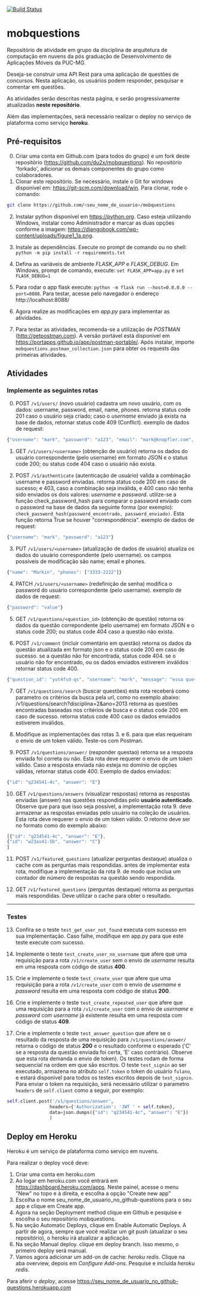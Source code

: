 [![Build Status](https://travis-ci.org/du2x/pystro.svg?branch=master)](https://travis-ci.org/du2x/pystro) 


# mobquestions

Repositório de atividade em grupo da disciplina de arquitetura de computação em nuvens da pós graduação de Desenvolvimento de Aplicações Móveis da PUC-MG.

Deseja-se construir uma API Rest para uma aplicação de questões de concursos. Nesta aplicação, 
os usuários podem responder, pesquisar e comentar em questões.

As atividades serão descritas nesta página, e serão progressivamente atualizadas **neste repositório**.

Além das implementações, será necessário realizar o deploy no serviço de plataforma como serviço **heroku**.

## Pré-requisitos

0. Criar uma conta em Github.com (para todos do grupo) e um fork deste repositório  (https://github.com/du2x/mobquestions). No repositório 'forkado', adicionar os demais componentes do grupo como colaboradores.
1. Clonar este repositório. Se necessário, instale o Git for windows disponível em: https://git-scm.com/download/win. Para clonar, rode o comando: 
```sh
git clone https://github.com/<seu_nome_de_usuario>/mobquestions
```
2. Instalar python disponível em https://python.org. Caso esteja utilizando Windows, instalar como Administrador e marcar as duas opções conforme a imagem: https://djangobook.com/wp-content/uploads/figure1_1a.png. 

3. Instale as dependências. Execute no prompt de comando ou no shell: `python -m pip install -r requirements.txt`

4. Defina as variáveis de ambiente *FLASK_APP* e *FLASK_DEBUG*. Em Windows, prompt de comando, execute:
`set FLASK_APP=app.py` e `set FLASK_DEBUG=1` 


5. Para rodar o app flask execute: `python -m flask run --host=0.0.0.0 --port=8088`. Para testar, acesse pelo navegador o endereço http://localhost:8088/

6. Agora realize as modificações em *app.py* para implementar as atividades.

7. Para testar as atividades, recomenda-se a utilização de *POSTMAN* (http://getpostman.com). A versão portável está disponível em https://portapps.github.io/app/postman-portable/. Após instalar, importe `mobquestions.postman_collection.json` para obter os requests das primeiras atividades.





## Atividades

### Implemente as seguintes rotas

0. POST `/v1/users/` (novo usuário)
cadastra um novo usuário, com os dados: username, password, email, name, phones.
retorna status code 201 caso o usuário seja criado; caso o 
*username* enviado já exista na base de dados, retornar status code 409 (Conflict).
exemplo de dados de request: 
```javascript
{"username": "mark", "password": "a123", "email": "mark@knopfler.com", "name": "Mark", "phones": ["3333-2222", "2222-3333"]}
```

1. GET `/v1/users/<username>`  (obtenção de usuário)
retorna os dados do usuário correspondente (pelo username) em formato JSON e o status code 200; ou status code 404 caso o usuário não exista.

2. POST `/v1/authenticate` (autenticação de usuário)
valida a combinação username e password enviadas.
retorna status code 200 em caso de sucesso; e 403, caso a combinação seja inválida, e 400 caso não tenha sido enviados os dois valores: *username* e *password*.
utilize-se a função check_password_hash para comparar o password enviado com o password na base de dados da seguinte forma (por exemplo): `check_password_hash(password_encontrado, password_enviado)`. Esta função retorna True se houver "correspondência".
exemplo de dados de request: 
```javascript
{"username": "mark", "password": "a123"}
```

3. PUT `/v1/users/<username>` (atualização de dados de usuário)
atualiza os dados do usuário correspondente (pelo username). os campos possíveis de modificação são name; email e phones.
```javascript
{"name": "Markin", "phones": ["3333-2222"]}
```

4. PATCH `/v1/users/<username>` (redefinição de senha)
modifica o password do usuário correspondente (pelo username). 
exemplo de dados de request: 
```javascript
{"password": "value"}
```

5. GET `/v1/questions/<question_id>` (obtenção de questão)
retorna os dados da questão correpondente (pelo username) em formato JSON e o status code 200; ou status code 404 caso a questão não exista.


6. POST `/v1/comment` (incluir comentário em questão)
retorna os dados da questão atualizada em formato json e o status code 200 em caso de sucesso.
se a questão não for encontrada, status code 404. se o usuário não for encontrado, ou os dados enviados estiverem inválidos retornar status code 400.
```javascript
{"question_id": "yut4fsd-qs", "username": "mark", "message": "essa questao e facil"}
```

7. GET `/v1/questions/search` (buscar questões)
esta rota receberá como parametro os critérios da busca pela url, como no exemplo abaixo:
/v1/questions/search?disciplina=2&ano=2013
retorna as questões encontradas baseadas nos critérios de busca e o status code 200 em caso de sucesso. retorna status code 400 caso os dados enviados estiverem inválidos.

8. Modifique as implementações das rotas 3. e 6. para que elas requeiram o envio de um token válido. Teste-os com Postman.

9. POST `/v1/questions/answer/`  (responder questao)
retorna se a resposta enviada foi correta ou não. Esta rota deve requerer o envio de um token válido.
Caso a resposta enviada não esteja no domínio de opções válidas, retornar status code 400.
Exemplo de dados enviados:
```javascript
{"id": "q234541-4c", "answer": "E"}
```


10. GET `/v1/questions/answers` (visualizar respostas)
retorna as respostas enviadas (answer) nas questões respondidas pelo **usuário autenticado**. Observe que para que isso seja possível, a implementação rota 9. deve armazenar as respostas enviadas pelo usuário na coleção de usuários.
Esta rota deve requerer o envio de um token válido. 
O retorno deve ser no formato como do exemplo abaixo:
```javascript
[{"id": "q234541-4c", "answer": "E"},
{"id": "w23as41-5b", "answer": "C"}
]
```

11. POST `/v1/featured_questions` (atualizar perguntas destaque)
atualiza o cache com as perguntas mais respondidas. antes de implementar esta rota, modifique a implementação da rota 9. de modo que inclua um contador de número de respostas na questão sendo respondida. 

12. GET `/v1/featured_questions` (perguntas destaque)
retorna as perguntas mais respondidas. Deve utilizar o cache para obter o resultado.

-----
### Testes

13. Confira se o teste `test_get_user_not_found` executa com sucesso em sua implementação. Caso falhe, modifique em app.py para que este teste execute com sucesso.

14. Implemente o teste  `test_create_user_no_username` que afere que uma requisição para a rota `/v1/create_user` sem o envio de *username* resulta em uma resposta com código de status **400**.

15. Crie e implemente o teste  `test_create_user` que afere que uma requisição para a rota `/v1/create_user` com o envio de *username* e *password* resulta em uma resposta com código de status **200**.

16. Crie e implemente o teste  `test_create_repeated_user` que afere que uma requisição para a rota `/v1/create_user` com o envio de *username* e *password* com *username* já existente resulta em uma resposta com código de status **409**.

17. Crie e implemente o teste `test_answer_question` que afere se o resultado da resposta de uma requisição para `/v1/questions/answer/` retorna o código de status **200** e o resultado conforme o esperado ('C' se a resposta da questão enviada foi certa, 'E' caso contrário). Observe que esta rota demanda o envio de token). Os testes rodam de forma sequencial na ordem em que são escritos. O teste `test_signin` ao ser executado, armazena no atributo `self.token` o token do usuário `fulano`, e estará disponível para todos os testes escritos depois de `test_signin`. Para enviar o token na requisição, será necessário utilizar o parametro `headers` de `self.client` como a seguir, por exemplo: 
```python
self.client.post('/v1/questions/answer',
                headers={'Authorization': 'JWT ' + self.token},
                data=json.dumps({"id": "q234541-4c", "answer": "E"})
                )
```

## Deploy em Heroku

Heroku é um serviço de plataforma como serviço em nuvens.

Para realizar o deploy você deve:

1. Criar uma conta em heroku.com
2. Ao logar em heroku.com você entrará em https://dashboard.heroku.com/apps. Neste painel, acesse o menu "New" no topo e à direita, e escolha a opção "Create new app"
3. Escolha o nome seu_nome_de_usuario_no_github-questions para o seu app e clique em Create app.
4. Agora na seção Deployment method clique em Github e pesquise e escolha o seu repositório mobquestions.
5. Na seção Automatic Deploys, clique em Enable Automatic Deploys. A partir de agora, sempre que você realizar um git push (atualizar o seu repositório), o heroku irá atualizar a aplicação.
6. Na seção Manual deploy. clique em deploy branch. Isso mesmo, o primeiro deploy será manual.
7. Vamos agora adicionar um add-on de cache: *heroku redis*. Clique na aba overview, depois em *Configure Add-ons*. Pesquise e incluida *heroku redis*.
  
Para aferir o *deploy*, acesse https://seu_nome_de_usuario_no_github-questions.herokuapp.com

